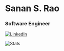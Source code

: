 # Sanan S. Rao

### Software Engineer

[![LinkedIn](https://img.shields.io/badge/LinkedIn-0077B5?style=for-the-badge&logo=linkedin&logoColor=white)](https://www.linkedin.com/in/sananrao)

![Stats](https://github-readme-stats.vercel.app/api?username=sananr&count_private=true&include_all_commits=true&theme=tokyonight)

